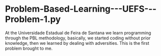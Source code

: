 # Problem-Based-Learning---UEFS---Problem-1.py
At the Universidade Estadual de Feira de Santana we learn programming through the PBL methodology, basically, we started coding without prior knowledge, then we learned by dealing with adversities. This is the first problem brought to me.
